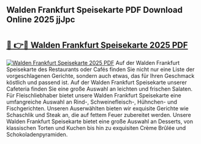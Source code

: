 ## Walden Frankfurt Speisekarte PDF Download Online 2025 jjJpc

# <h2><a href="http://gcd7rui.nevu.top/?p=Walden+Frankfurt+Speisekarte">🔗 👉🔴 Walden Frankfurt Speisekarte 2025 PDF</a></h2>

[![Walden Frankfurt Speisekarte 2025 PDF](https://i.imgur.com/dBaPXMq.png)](http://gcd7rui.nevu.top/?p=Walden+Frankfurt+Speisekarte)
Auf der Walden Frankfurt Speisekarte des Restaurants oder Cafés finden Sie nicht nur eine Liste der vorgeschlagenen Gerichte, sondern auch etwas, das für Ihren Geschmack köstlich und passend ist. Auf der Walden Frankfurt Speisekarte unserer Cafeteria finden Sie eine große Auswahl an leichten und frischen Salaten. Für Fleischliebhaber bietet unsere Walden Frankfurt Speisekarte eine umfangreiche Auswahl an Rind-, Schweinefleisch-, Hühnchen- und Fischgerichten. Unseren Auserwählten bieten wir exquisite Gerichte wie Schaschlik und Steak an, die auf fettem Feuer zubereitet werden. Unsere Walden Frankfurt Speisekarte bietet eine große Auswahl an Desserts, von klassischen Torten und Kuchen bis hin zu exquisiten Crème Brûlée und Schokoladenpyramiden.
